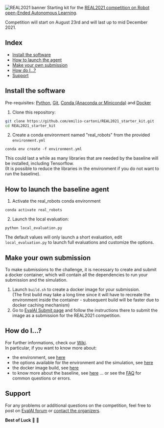 ![REAL2021 banner](https://raw.githubusercontent.com/wiki/emilio-cartoni/REAL2021_starter_kit/images/banner2021.gif)
Starting kit for the [REAL2021 competition on Robot open-Ended Autonomous Learning](https://eval.ai/web/challenges/challenge-page/1134/overview).

Competition will start on August 23rd and will last up to mid December 2021.  

## Index
* [Install the software](#install-the-software)
* [How to launch the agent](#how-to-launch-the-baseline-agent)
* [Make your own submission](#make-your-own-submission)
* [How do I...?](#how-do-i)
* [Support](#support)

## Install the software
Pre-requisites: [Python](https://www.python.org/), [Git](https://git-scm.com/), [Conda (Anaconda or Miniconda)](https://www.anaconda.com/products/individual) and [Docker](https://www.docker.com/)   

1. Clone this repository:  
```bash
git clone https://github.com/emilio-cartoni/REAL2021_starter_kit.git  
cd REAL2021_starter_kit
```

2. Create a conda environment named "real_robots" from the provided `environment.yml`  
```
conda env create -f environment.yml
```
This could last a while as many libraries that are needed by the baseline will be installed, including Tensorflow.  
(It is possible to reduce the libraries in the environment if you do not want to run the baseline).  

## How to launch the baseline agent
1. Activate the real_robots conda environment  
```
conda activate real_robots
```
2. Launch the local evaluation:  
```
python local_evaluation.py
```

The default values will only launch a short evaluation, edit `local_evaluation.py` to launch full evaluations and customize the options.

## Make your own submission
To make submissions to the challenge, it is necessary to create and submit a docker container, which will contain all the dependencies to run your submission and the simulation.  
1. Launch `build.sh` to create a docker image for your submission.   
(The first build may take a long time since it will have to recreate the environment inside the container - subsequent build will be faster due to docker caching mechanism)
3. Go to [EvalAI Submit page](https://eval.ai/web/challenges/challenge-page/1134/submission) and follow the instructions there to submit the image as a submission for the REAL2021 competition.  


## How do I...?
For further informations, check our [Wiki](https://github.com/emilio-cartoni/REAL2021_starter_kit/wiki).  
In particular, if you want to know more about:
- the environment, see [here](https://github.com/emilio-cartoni/REAL2021_starter_kit/wiki/Environment)
- the options available for the environment and the simulation, see [here](https://github.com/emilio-cartoni/REAL2021_starter_kit/wiki/Environment-options)
- the docker image build, see [here](https://github.com/emilio-cartoni/REAL2021_starter_kit/wiki/Submissions)  
- to know more about the baseline, see [here](https://github.com/emilio-cartoni/REAL2021_starter_kit/wiki/Baseline)
... or see the [FAQ](https://github.com/emilio-cartoni/REAL2021_starter_kit/wiki/FAQ) for common questions or errors.

## Support
For any problems or additional questions on the competition, feel free to post on [EvalAI forum](https://evalai-forum.cloudcv.org/) or [contact the organizers](mailto:emilio.cartoni@yahoo.it?subject=[REAL2021]%20Question).


**Best of Luck** :tada: :tada:
